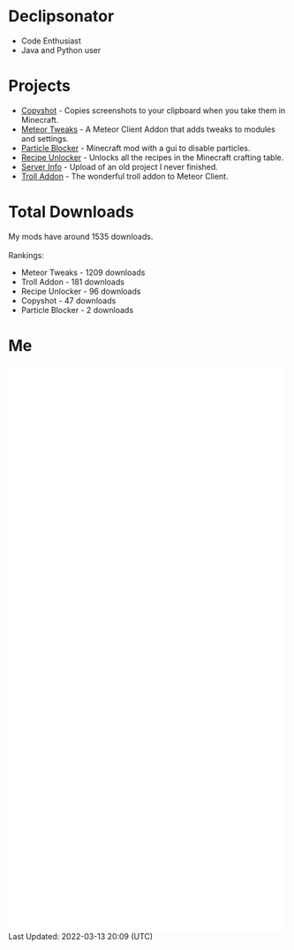 # Declipsonator
- Code Enthusiast
- Java and Python user
# Projects
- [Copyshot](https://github.com/Declipsonator/Copyshot) - Copies screenshots to your clipboard when you take them in Minecraft.
- [Meteor Tweaks](https://github.com/Declipsonator/Meteor-Tweaks) - A Meteor Client Addon that adds tweaks to modules and settings.
- [Particle Blocker](https://github.com/Declipsonator/Particle-Blocker) - Minecraft mod with a gui to disable particles.
- [Recipe Unlocker](https://github.com/Declipsonator/Recipe-Unlocker) - Unlocks all the recipes in the Minecraft crafting table.
- [Server Info](https://github.com/Declipsonator/Server-Info) - Upload of an old project I never finished.
- [Troll Addon](https://github.com/Declipsonator/Troll-Addon) - The wonderful troll addon to Meteor Client.


# Total Downloads
My mods have around 1535 downloads. \
\
Rankings:
- Meteor Tweaks - 1209 downloads  
- Troll Addon - 181 downloads  
- Recipe Unlocker - 96 downloads  
- Copyshot - 47 downloads  
- Particle Blocker - 2 downloads  


# Me
<img align="center" src="/github-metrics.svg" alt="Metrics">
Last Updated: 2022-03-13 20:09 (UTC)
